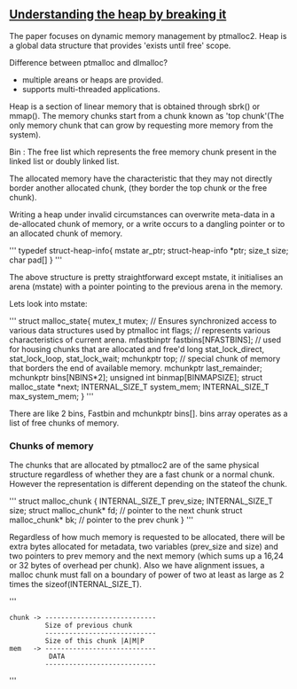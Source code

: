 ## [Understanding the heap by breaking it](http://www.blackhat.com/presentations/bh-usa-07/Ferguson/Whitepaper/bh-usa-07-ferguson-WP.pdf)

The paper focuses on dynamic memory management by ptmalloc2. Heap is a global data structure that provides 'exists until free' scope. 

Difference between ptmalloc and dlmalloc?
* multiple areans or heaps are provided.
* supports multi-threaded applications.

Heap is a section of linear memory that is obtained through sbrk() or mmap(). The memory chunks start from a chunk known as 'top chunk'(The only memory chunk that can grow by requesting more memory from the system). 

Bin : The free list which represents the free memory chunk present in the linked list or doubly linked list. 

The allocated memory have the characteristic that they may not directly border another allocated chunk, (they border the top chunk or the free chunk).

Writing a heap under invalid circumstances can overwrite meta-data in a de-allocated chunk of memory, or a write occurs to a dangling pointer or to an allocated chunk of memory.

'''
	typedef struct-heap-info{
		mstate ar_ptr;
		struct-heap-info *ptr;
		size\_t size;
		char pad[]
}
'''

The above structure is pretty straightforward except mstate, it initialises an arena (mstate) with a pointer pointing to the previous arena in the memory. 

Lets look into mstate:

'''
	struct malloc\_state{
		mutex\_t mutex; // Ensures synchronized access to various data structures used by ptmalloc
		int flags; // represents various characteristics of current arena.
		mfastbinptr fastbins[NFASTBINS]; // used for housing chunks that are allocated and free'd
		long stat\_lock\_direct, stat\_lock\_loop, stat\_lock\_wait;
		mchunkptr top; // special chunk of memory that borders the end of available memory. 
		mchunkptr last_remainder;
		mchunkptr bins[NBINS*2];
		unsigned int binmap[BINMAPSIZE];
		struct malloc\_state *next;
		INTERNAL\_SIZE\_T system\_mem;
		INTERNAL\_SIZE\_T max\_system\_mem;
	}
'''

There are like 2 bins, Fastbin and mchunkptr bins[]. bins array operates as a list of free chunks of memory. 

### Chunks of memory

The chunks that are allocated by ptmalloc2 are of the same physical structure regardless of whether they are a fast chunk or a normal chunk. However the representation is different depending on the stateof the chunk. 

''' 
	struct malloc\_chunk {
		INTERNAL\_SIZE\_T prev\_size;
		INTERNAL\_SIZE\_T size;
		struct malloc\_chunk* fd; // pointer to the next chunk 
		struct malloc\_chunk* bk; // pointer to the prev chunk
	}
'''

Regardless of how much memory is requested to be allocated, there will be extra bytes allocated for metadata, two variables (prev\_size and size) and two pointers to prev memory and the next memory (which sums up a 16,24 or 32 bytes of overhead per chunk). Also we have alignment issues, a malloc chunk must fall on a boundary of power of two at least as large as 2 times the sizeof(INTERNAL\_SIZE\_T). 

'''

	chunk -> ----------------------------
             Size of previous chunk
			 ----------------------------
			 Size of this chunk |A|M|P
	mem   -> ----------------------------
              DATA
		     ----------------------------
			 
'''
